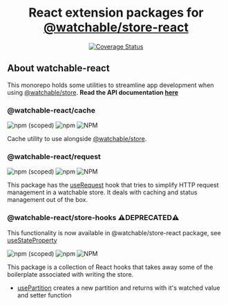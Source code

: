 <div align="center">

  # React extension packages for [@watchable/store-react](https://watchable.dev/api/modules/_watchable_store_react.html)
   [![Coverage Status](https://coveralls.io/repos/github/marcusletric/watchable-react/badge.svg)](https://coveralls.io/github/marcusletric/watchable-react)
</div>


## About watchable-react

This monorepo holds some utilities to streamline app development when using [@watchable/store](https://watchable.dev/api/modules/_watchable_store.html).
**Read the API documentation [here](https://marcusletric.github.io/watchable-react/)**

### @watchable-react/cache

![npm (scoped)](https://img.shields.io/npm/v/%40watchable-react/cache)
![npm](https://img.shields.io/npm/dt/%40watchable-react%2Fcache)
![NPM](https://img.shields.io/npm/l/%40watchable-react%2Fcache)

Cache utility to use alongside [@watchable/store](https://watchable.dev/api/modules/_watchable_store.html).

### @watchable-react/request

![npm (scoped)](https://img.shields.io/npm/v/%40watchable-react/request)
![npm](https://img.shields.io/npm/dt/%40watchable-react%2Frequest)
![NPM](https://img.shields.io/npm/l/%40watchable-react%2Frequest)

This package has the [useRequest](https://marcusletric.github.io/watchable-react/functions/_watchable_react_request.useRequest.html) hook that tries to simplify HTTP request management in a watchable store. It deals with caching and status management out of the box.

### @watchable-react/store-hooks :warning:DEPRECATED:warning:

This functionality is now available in @watchable/store-react package, see [useStateProperty](https://watchable.dev/api/functions/_watchable_store_react.useStateProperty.html)

![npm (scoped)](https://img.shields.io/npm/v/%40watchable-react/store-hooks)
![npm](https://img.shields.io/npm/dt/%40watchable-react%2Fstore-hooks)
![NPM](https://img.shields.io/npm/l/%40watchable-react%2Fstore-hooks)

This package is a collection of React hooks that takes away some of the boilerplate associated with writing the store. 
- [usePartition](https://marcusletric.github.io/watchable-react/functions/_watchable_react_store_hooks.usePartition.html) creates a new partition and returns with it's watched value and setter function


